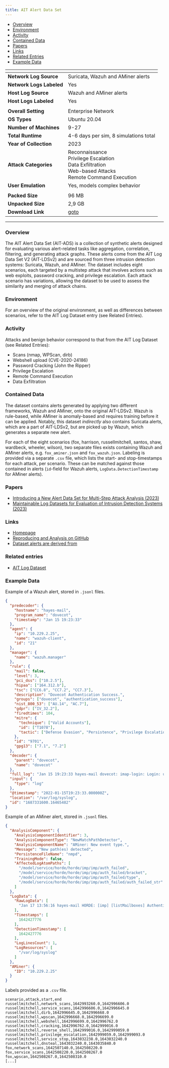 ```yaml
---
title: AIT Alert Data Set 
---
```


- [Overview](#overview)
- [Environment](#environment)
- [Activity](#activity)
- [Contained Data](#contained-data)
- [Papers](#papers)
- [Links](#links)
- [Related Entries](#related-entries)
- [Example Data](#related-entries)

| <!-- -->                 | <!-- -->                                                                                                      |
|--------------------------|---------------------------------------------------------------------------------------------------------------|
| **Network Log Source**   | Suricata, Wazuh and AMiner alerts                                                                             |
| **Network Logs Labeled** | Yes                                                                                                           |
| **Host Log Source**      | Wazuh and AMiner alerts                                                                                       |
| **Host Logs Labeled**    | Yes                                                                                                           |
|                          |                                                                                                               |
| **Overall Setting**      | Enterprise Network                                                                                            |
| **OS Types**             | Ubuntu 20.04                                                                                                  |
| **Number of Machines**   | 9-27                                                                                                          |
| **Total Runtime**        | 4-6 days per sim, 8 simulations total                                                                         |
| **Year of Collection**   | 2023                                                                                                          |
| **Attack Categories**    | Reconnaissance<br>Privilege Escalation<br>Data Exfiltration<br>Web-based Attacks<br/>Remote Command Execution |
| **User Emulation**       | Yes, models complex behavior                                                                                  |
|                          |                                                                                                               |
| **Packed Size**          | 96 MB                                                                                                         |
| **Unpacked Size**        | 2,9 GB                                                                                                        |
| **Download Link**        | [goto](https://zenodo.org/record/8263181)                                                                     |

***

### Overview

The AIT Alert Data Set (AIT-ADS) is a collection of synthetic alerts designed for evaluating various alert-related tasks
like aggregation, correlation, filtering, and generating attack graphs.
These alerts come from the AIT Log Data Set V2 (AIT-LDSv2) and are sourced from three intrusion detection systems:
Suricata, Wazuh, and AMiner.
The dataset includes eight scenarios, each targeted by a multistep attack that involves actions such as web exploits,
password cracking, and privilege escalation.
Each attack scenario has variations, allowing the dataset to be used to assess the similarity and merging of attack
chains.

### Environment

For an overview of the original environment, as well as differences between scenarios, refer to the AIT Log Dataset
entry (see Related Entries).

### Activity

Attacks and benign behavior correspond to that from the AIT Log Dataset (see Related Entries):

- Scans (nmap, WPScan, dirb)
- Webshell upload (CVE-2020-24186)
- Password Cracking (John the Ripper)
- Privilege Escalation
- Remote Command Execution
- Data Exfiltration

### Contained Data

The dataset contains alerts generated by applying two different frameworks, Wazuh and AMiner, onto the original
AIT-LDSv2.
Wazuh is rule-based, while AMiner is anomaly-based and requires training before it can be applied.
Notably, this dataset *indirectly* also contains Suricata alerts, which are a part of AIT-LDSv2, but are picked up by
Wazuh, which generates a separate new alert.

For each of the eight scenarios (fox, harrison, russellmitchell, santos, shaw, wardbeck, wheeler, wilson), two separate
files exists containing Wazuh and AMiner alerts, e.g. `fox_aminer.json` and `fox_wazuh.json`.
Labeling is provided via a separate `.csv` file, which lists the start- and stop-timestamps for each attack, per
scenario.
These can be matched against those contained in alerts (`id`-field for Wazuh alerts, `LogData.DetectionTimestamp` for
AMiner alerts).

### Papers

- [Introducing a New Alert Data Set for Multi-Step Attack Analysis (2023)](https://doi.org/10.48550/arXiv.2308.12627)
- [Maintainable Log Datasets for Evaluation of Intrusion Detection Systems (2023)](https://doi.org/10.1109/TDSC.2022.3201582)

### Links

- [Homepage](https://zenodo.org/record/8263181)
- [Reproducing and Analysis on GitHub](https://github.com/ait-aecid/alert-data-set)
- [Dataset alerts are derived from](https://zenodo.org/record/5789064)

### Related entries

- [AIT Log Dataset](ait_log_dataset.md)

### Example Data

Example of a Wazuh alert, stored in `.jsonl` files.

```json
{
  "predecoder": {
    "hostname": "hayes-mail",
    "program_name": "dovecot",
    "timestamp": "Jan 15 19:23:33"
  },
  "agent": {
    "ip": "10.229.2.25",
    "name": "wazuh-client",
    "id": "21"
  },
  "manager": {
    "name": "wazuh.manager"
  },
  "rule": {
    "mail": false,
    "level": 3,
    "pci_dss": ["10.2.5"],
    "hipaa": ["164.312.b"],
    "tsc": ["CC6.8", "CC7.2", "CC7.3"],
    "description": "Dovecot Authentication Success.",
    "groups": ["dovecot", "authentication_success"],
    "nist_800_53": ["AU.14", "AC.7"],
    "gdpr": ["IV_32.2"],
    "firedtimes": 104,
    "mitre": {
      "technique": ["Valid Accounts"],
      "id": ["T1078"],
      "tactic": ["Defense Evasion", "Persistence", "Privilege Escalation", "Initial Access"]
    },
    "id": "9701",
    "gpg13": ["7.1", "7.2"]
  },
  "decoder": {
    "parent": "dovecot",
    "name": "dovecot"
  },
  "full_log": "Jan 15 19:23:33 hayes-mail dovecot: imap-login: Login: user=<katy.martin>, method=PLAIN, rip=10.229.2.25, lip=10.229.2.25, mpid=21902, TLS, session=<AjDz2qPV6s4K5QIZ>",
  "input": {
    "type": "log"
  },
  "@timestamp": "2022-01-15T19:23:33.000000Z",
  "location": "/var/log/syslog",
  "id": "1687331600.16465482"
}
```

Example of an AMiner alert, stored in `.jsonl` files.

```json
{
  "AnalysisComponent": {
    "AnalysisComponentIdentifier": 3,
    "AnalysisComponentType": "NewMatchPathDetector",
    "AnalysisComponentName": "AMiner: New event type.",
    "Message": "New path(es) detected",
    "PersistenceFileName": "nmpd",
    "TrainingMode": false,
    "AffectedLogAtomPaths": [
      "/model/service/horde/horde/imp/imp/auth_failed",
      "/model/service/horde/horde/imp/imp/auth_failed/bracket",
      "/model/service/horde/horde/imp/imp/auth_failed/type",
      "/model/service/horde/horde/imp/imp/auth_failed/auth_failed_str"
    ]
  },
  "LogData": {
    "RawLogData": [
      "Jan 17 13:56:16 hayes-mail HORDE: [imp] [listMailboxes] Authentication failed. [pid 6735 on line 730 of \"/usr/share/horde/imp/lib/Imap.php\"]"
    ],
    "Timestamps": [
      1642427776
    ],
    "DetectionTimestamp": [
      1642427776
    ],
    "LogLinesCount": 1,
    "LogResources": [
      "/var/log/syslog"
    ]
  },
  "AMiner": {
    "ID": "10.229.2.25"
  }
}
```

Labels provided as a `.csv` file.

```
scenario,attack,start,end
russellmitchell,network_scans,1642993260.0,1642996606.0
russellmitchell,service_scans,1642996606.0,1642996645.0
russellmitchell,dirb,1642996645.0,1642996668.0
russellmitchell,wpscan,1642996668.0,1642996699.0
russellmitchell,webshell,1642996699.0,1642996762.0
russellmitchell,cracking,1642996762.0,1642999016.0
russellmitchell,reverse_shell,1642999016.0,1642999059.0
russellmitchell,privilege_escalation,1642999059.0,1642999093.0
russellmitchell,service_stop,1643032238.0,1643032240.0
russellmitchell,dnsteal,1643032240.0,1643035840.0
fox,network_scans,1642507140.0,1642508220.0
fox,service_scans,1642508220.0,1642508267.0
fox,wpscan,1642508267.0,1642508310.0
[...]
```